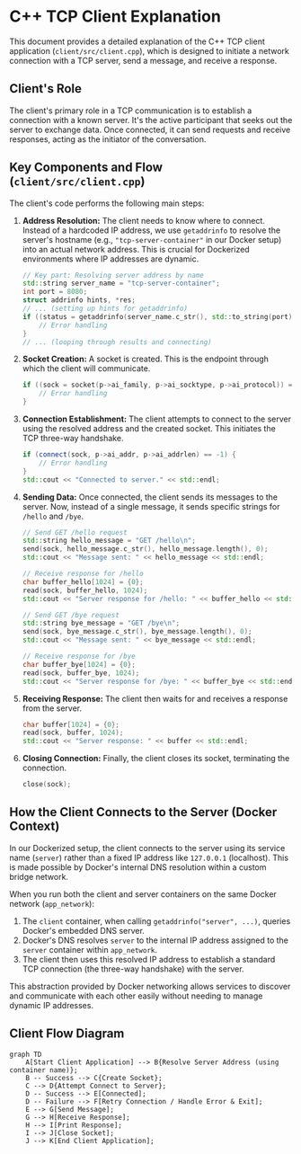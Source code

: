 # C++ TCP Client Explanation

This document provides a detailed explanation of the C++ TCP client application (`client/src/client.cpp`), which is designed to initiate a network connection with a TCP server, send a message, and receive a response.

## Client's Role

The client's primary role in a TCP communication is to establish a connection with a known server. It's the active participant that seeks out the server to exchange data. Once connected, it can send requests and receive responses, acting as the initiator of the conversation.

## Key Components and Flow (`client/src/client.cpp`)

The client's code performs the following main steps:

1.  **Address Resolution:** The client needs to know where to connect. Instead of a hardcoded IP address, we use `getaddrinfo` to resolve the server's hostname (e.g., `"tcp-server-container"` in our Docker setup) into an actual network address. This is crucial for Dockerized environments where IP addresses are dynamic.

    ```cpp
    // Key part: Resolving server address by name
    std::string server_name = "tcp-server-container";
    int port = 8080;
    struct addrinfo hints, *res;
    // ... (setting up hints for getaddrinfo)
    if ((status = getaddrinfo(server_name.c_str(), std::to_string(port).c_str(), &hints, &res)) != 0) {
        // Error handling
    }
    // ... (looping through results and connecting)
    ```

2.  **Socket Creation:** A socket is created. This is the endpoint through which the client will communicate.

    ```cpp
    if ((sock = socket(p->ai_family, p->ai_socktype, p->ai_protocol)) == -1) {
        // Error handling
    }
    ```

3.  **Connection Establishment:** The client attempts to connect to the server using the resolved address and the created socket. This initiates the TCP three-way handshake.

    ```cpp
    if (connect(sock, p->ai_addr, p->ai_addrlen) == -1) {
        // Error handling
    }
    std::cout << "Connected to server." << std::endl;
    ```

4.  **Sending Data:** Once connected, the client sends its messages to the server. Now, instead of a single message, it sends specific strings for `/hello` and `/bye`.

    ```cpp
    // Send GET /hello request
    std::string hello_message = "GET /hello\n";
    send(sock, hello_message.c_str(), hello_message.length(), 0);
    std::cout << "Message sent: " << hello_message << std::endl;

    // Receive response for /hello
    char buffer_hello[1024] = {0};
    read(sock, buffer_hello, 1024);
    std::cout << "Server response for /hello: " << buffer_hello << std::endl;

    // Send GET /bye request
    std::string bye_message = "GET /bye\n";
    send(sock, bye_message.c_str(), bye_message.length(), 0);
    std::cout << "Message sent: " << bye_message << std::endl;

    // Receive response for /bye
    char buffer_bye[1024] = {0};
    read(sock, buffer_bye, 1024);
    std::cout << "Server response for /bye: " << buffer_bye << std::endl;
    ```

5.  **Receiving Response:** The client then waits for and receives a response from the server.

    ```cpp
    char buffer[1024] = {0};
    read(sock, buffer, 1024);
    std::cout << "Server response: " << buffer << std::endl;
    ```

6.  **Closing Connection:** Finally, the client closes its socket, terminating the connection.

    ```cpp
    close(sock);
    ```

## How the Client Connects to the Server (Docker Context)

In our Dockerized setup, the client connects to the server using its service name (`server`) rather than a fixed IP address like `127.0.0.1` (localhost). This is made possible by Docker's internal DNS resolution within a custom bridge network.

When you run both the client and server containers on the same Docker network (`app_network`):

1.  The `client` container, when calling `getaddrinfo("server", ...)`, queries Docker's embedded DNS server.
2.  Docker's DNS resolves `server` to the internal IP address assigned to the `server` container within `app_network`.
3.  The client then uses this resolved IP address to establish a standard TCP connection (the three-way handshake) with the server.

This abstraction provided by Docker networking allows services to discover and communicate with each other easily without needing to manage dynamic IP addresses.

## Client Flow Diagram

```mermaid
graph TD
    A[Start Client Application] --> B{Resolve Server Address (using container name)};
    B -- Success --> C{Create Socket};
    C --> D{Attempt Connect to Server};
    D -- Success --> E[Connected];
    D -- Failure --> F[Retry Connection / Handle Error & Exit];
    E --> G[Send Message];
    G --> H[Receive Response];
    H --> I[Print Response];
    I --> J[Close Socket];
    J --> K[End Client Application];
```
